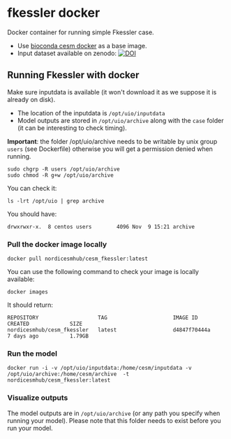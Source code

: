 # fkessler docker

Docker container for running simple Fkessler case.


- Use [bioconda cesm docker](https://bioconda.github.io/recipes/cesm/README.html) as a base image.
- Input dataset available on zenodo: [![DOI](https://zenodo.org/badge/DOI/10.5281/zenodo.3526193.svg)](https://doi.org/10.5281/zenodo.3526193)

## Running Fkessler with docker

Make sure inputdata is available (it won't download it as we suppose it is already on disk). 
- The location of the inputdata is `/opt/uio/inputdata` 
- Model outputs are stored in `/opt/uio/archive` along with the `case` folder (it can be interesting to check timing).

**Important**: the folder /opt/uio/archive needs to be writable by unix group `users` (see Dockerfile) otherwise you will get a permission denied when running.

```
sudo chgrp -R users /opt/uio/archive
sudo chmod -R g+w /opt/uio/archive
```

You can check it:

```
ls -lrt /opt/uio | grep archive
```

You should have:

```
drwxrwxr-x.  8 centos users        4096 Nov  9 15:21 archive
```

### Pull the docker image locally

```
docker pull nordicesmhub/cesm_fkessler:latest
```

You can use the following command to check your image is locally available:

```
docker images
```

It should return:

```
REPOSITORY                   TAG                     IMAGE ID            CREATED             SIZE
nordicesmhub/cesm_fkessler   latest                  d4847f70444a        7 days ago          1.79GB
```

### Run the model

```
docker run -i -v /opt/uio/inputdata:/home/cesm/inputdata -v /opt/uio/archive:/home/cesm/archive  -t nordicesmhub/cesm_fkessler:latest
```

### Visualize outputs

The model outputs are in `/opt/uio/archive` (or any path you specify when running your model). Please note that this folder needs to exist before you run your model.
